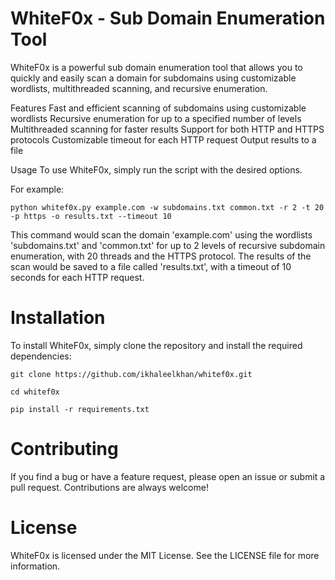 # WhiteF0x - Sub Domain Enumeration Tool
WhiteF0x is a powerful sub domain enumeration tool that allows you to quickly and easily scan a domain for subdomains using customizable wordlists, multithreaded scanning, and recursive enumeration.

Features
Fast and efficient scanning of subdomains using customizable wordlists
Recursive enumeration for up to a specified number of levels
Multithreaded scanning for faster results
Support for both HTTP and HTTPS protocols
Customizable timeout for each HTTP request
Output results to a file

Usage
To use WhiteF0x, simply run the script with the desired options. 

For example:

``python whitef0x.py example.com -w subdomains.txt common.txt -r 2 -t 20 -p https -o results.txt --timeout 10``

This command would scan the domain 'example.com' using the wordlists 'subdomains.txt' and 'common.txt' for up to 2 levels of recursive subdomain enumeration, with 20 threads and the HTTPS protocol. The results of the scan would be saved to a file called 'results.txt', with a timeout of 10 seconds for each HTTP request.

# Installation
To install WhiteF0x, simply clone the repository and install the required dependencies:

``git clone https://github.com/ikhaleelkhan/whitef0x.git``

``cd whitef0x``

``pip install -r requirements.txt``

# Contributing
If you find a bug or have a feature request, please open an issue or submit a pull request. Contributions are always welcome!

# License
WhiteF0x is licensed under the MIT License. See the LICENSE file for more information.


